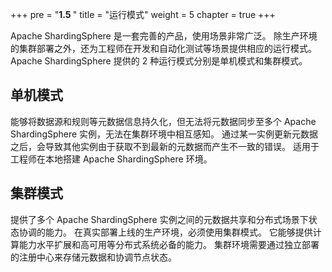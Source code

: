 +++
pre = "<b>1.5 </b>"
title = "运行模式"
weight = 5
chapter = true
+++

Apache ShardingSphere 是一套完善的产品，使用场景非常广泛。
除生产环境的集群部署之外，还为工程师在开发和自动化测试等场景提供相应的运行模式。
Apache ShardingSphere 提供的 2 种运行模式分别是单机模式和集群模式。

## 单机模式

能够将数据源和规则等元数据信息持久化，但无法将元数据同步至多个 Apache ShardingSphere 实例，无法在集群环境中相互感知。
通过某一实例更新元数据之后，会导致其他实例由于获取不到最新的元数据而产生不一致的错误。
适用于工程师在本地搭建 Apache ShardingSphere 环境。

## 集群模式

提供了多个 Apache ShardingSphere 实例之间的元数据共享和分布式场景下状态协调的能力。
在真实部署上线的生产环境，必须使用集群模式。
它能够提供计算能力水平扩展和高可用等分布式系统必备的能力。
集群环境需要通过独立部署的注册中心来存储元数据和协调节点状态。

